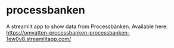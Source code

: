 # processbanken
A streamlit app to show data from Processbänken.
Available here: https://omvatten-processbanken-processbanken-1ew0v8.streamlitapp.com/
